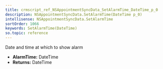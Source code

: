 ```yaml
---
title: crmscript_ref_NSAppointmentSyncData_SetAlarmTime_DateTime_p_0
description: NSAppointmentSyncData.SetAlarmTime(DateTime p_0)
intellisense: NSAppointmentSyncData.SetAlarmTime
sortOrder: 1066
keywords: SetAlarmTime(DateTime)
so.topic: reference
---
```



Date and time at which to show alarm



* **AlarmTime:** DateTime
* **Returns:** DateTime


